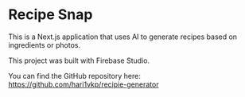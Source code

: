 # Recipe Snap

This is a Next.js application that uses AI to generate recipes based on ingredients or photos.

This project was built with Firebase Studio.

You can find the GitHub repository here: https://github.com/hari1vkp/recipie-generator